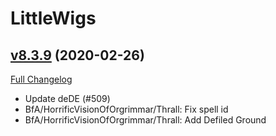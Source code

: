 # LittleWigs

## [v8.3.9](https://github.com/BigWigsMods/LittleWigs/tree/v8.3.9) (2020-02-26)
[Full Changelog](https://github.com/BigWigsMods/LittleWigs/compare/v8.3.8...v8.3.9)

- Update deDE (#509)  
- BfA/HorrificVisionOfOrgrimmar/Thrall: Fix spell id  
- BfA/HorrificVisionOfOrgrimmar/Thrall: Add Defiled Ground  
